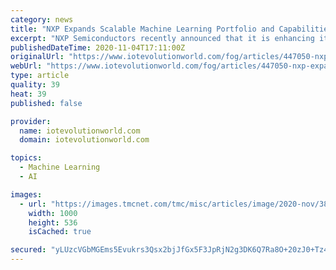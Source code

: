 ```yaml
---
category: news
title: "NXP Expands Scalable Machine Learning Portfolio and Capabilities"
excerpt: "NXP Semiconductors recently announced that it is enhancing its machine learning development environment and product portfolio. Through an investment, NXP reportedly has established an exclusive, strategic partnership with Canada-based Au-Zone Technologies to expand the NXP eIQ Machine Learning (ML) software development environment with ML tools and expand its offering of silicon-optimized inference engines for Edge ML."
publishedDateTime: 2020-11-04T17:11:00Z
originalUrl: "https://www.iotevolutionworld.com/fog/articles/447050-nxp-expands-scalable-machine-learning-portfolio-capabilities.htm"
webUrl: "https://www.iotevolutionworld.com/fog/articles/447050-nxp-expands-scalable-machine-learning-portfolio-capabilities.htm"
type: article
quality: 39
heat: 39
published: false

provider:
  name: iotevolutionworld.com
  domain: iotevolutionworld.com

topics:
  - Machine Learning
  - AI

images:
  - url: "https://images.tmcnet.com/tmc/misc/articles/image/2020-nov/3870903438-MLbrain-1000x536.jpg"
    width: 1000
    height: 536
    isCached: true

secured: "yLUzcVGbMGEms5Evukrs3Qsx2bjJfGx5F3JpRjN2g3DK6Q7Ra8O+20zJ0+Tz4jA8rdwFnTrYkPoX5XK+69lD0uxBPuelq6UzVn9ea63Jw4H7CD3loIGtim7JG7oUilC6kafDqvMXB6awDBC2b6PDF0Fl997z8syeRwzx79oGXebVjCZcurTfF+0XZIQ3ZtRkJl0et8c7zcW1QcvRhpvnLYdHQ1zRMC2ZGrrYD3UsI5IksbKx+yTqpjLvG8MhtUx/OozypTklTKFeJvDNcDQaTMQVEEPib7d7rLYZU1PzZ7dDG0BGdWqQa6kSiX5FDyMuIEyrTHLmnVIXv9ZwFE67KrQysq+104i80mQDEyJbT+g=;mkP/VrkAOUk3WZxbIT8MNQ=="
---
```


